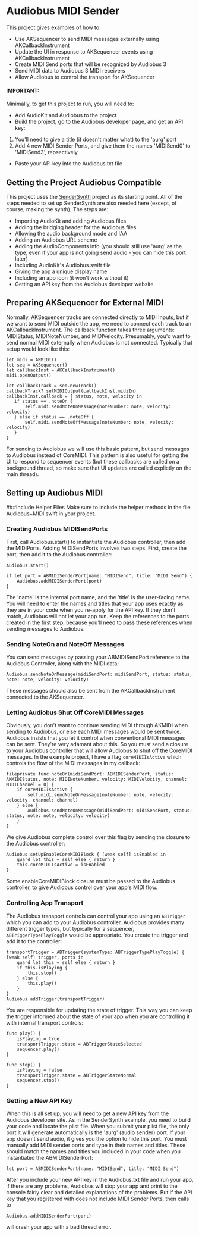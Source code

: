 # Audiobus MIDI Sender
This project gives examples of how to:

* Use AKSequencer to send MIDI messages externally using AKCallbackInstrument
* Update the UI in response to AKSequencer events using AKCallbackInstrument
* Create MIDI Send ports that will be recognized by Audiobus 3
* Send MIDI data to Audiobus 3 MIDI receivers
* Allow Audiobus to control the transport for AKSequencer

#### IMPORTANT:
Minimally, to get this project to run, you will need to:

* Add AudioKit and Audiobus to the project
* Build the project, go to the Audiobus developer page, and get an API key:

1. You'll need to give a title (it doesn't matter what) to the 'aurg' port
1. Add 4 new MIDI Sender Ports, and give them the names 'MIDISend0' to 'MIDISend3', repsectively

* Paste your API key into the Audiobus.txt file



## Getting the Project Audiobus Compatible
This project uses the [SenderSynth](https://github.com/AudioKit/AudioKit/tree/master/Examples/iOS/SenderSynth) project as its starting point.  All of the steps needed to set up SenderSynth are also needed here (except, of course, making the synth).  The steps are:

* Importing AudioKit and adding Audiobus files
* Adding the bridging header for the Audiobus files
* Allowing the audio background mode and IAA
* Adding an Audiobus URL scheme
* Adding the AudioComponents info (you should still use 'aurg' as the type, even if your app is not going send audio - you can hide this port later)
* Including AudioKit's Audiobus.swift file
* Giving the app a unique display name
* Including an app icon (it won't work without it)
* Getting an API key from the Audiobus developer website


## Preparing AKSequencer for External MIDI
Normally, AKSequencer tracks are connected directly to MIDI Inputs, but if we want to send MIDI outside the app, we need to connect each track to an AKCallbackInstrument.  The callback function takes three arguments: MIDIStatus, MIDINoteNumber, and MIDIVelocity. Presumably, you'd want to send normal MIDI externally when Audiobus is not connected. Typically that setup would look like this:

```
let midi = AKMIDI()
let seq = AKSequencer()
let callbackInst = AKCallbackInstrument()
midi.openOutput()
        
let callbackTrack = seq.newTrack()
callbackTrack?.setMIDIOutput(callbackInst.midiIn)
callbackInst.callback = { status, note, velocity in
   if status == .noteOn {
       self.midi.sendNoteOnMessage(noteNumber: note, velocity: velocity)
   } else if status == .noteOff {
       self.midi.sendNoteOffMessage(noteNumber: note, velocity: velocity)
   }
}
```
For sending to Audiobus we will use this basic pattern, but send messages to Audiobus instead of CoreMIDI.
This pattern is also useful for getting the UI to respond to sequencer events (but these callbacks are called on a background thread, so make sure that UI updates are called explictly on the main thread).

## Setting up Audiobus MIDI
###Include Helper Files
Make sure to include the helper methods in the file Audiobus+MIDI.swift in your project.

### Creating Audiobus MIDISendPorts
First, call Audiobus.start() to instantiate the Audiobus controller, then add the MIDIPorts.  Adding MIDISendPorts involves two steps. First, create the port, then add it to the Audiobus controller:

```
Audiobus.start()

if let port = ABMIDISenderPort(name: "MIDISend", title: "MIDI Send") {
    Audiobus.addMIDISenderPort(port)
}
```
The 'name' is the internal port name, and the 'title' is the user-facing name.  You will need to enter the names and titles that your app uses exactly as they are in your code when you re-apply for the API key.  If they don't match, Audiobus will not let your app run.
Keep the references to the ports created in the first step, because you'll need to pass these references when sending messages to Audiobus.

### Sending NoteOn and NoteOff Messages
You can send messages by passing your ABMIDISendPort reference to the Audiobus Controller, along with the MIDI data:

```
Audiobus.sendNoteOnMessage(midiSendPort: midiSendPort, status: status, note: note, velocity: velocity)
```

These messages should also be sent from the AKCallbackInstrument connected to the AKSequencer.

### Letting Audiobus Shut Off CoreMIDI Messages
Obviously, you don't want to continue sending MIDI through AKMIDI when sending to Audiobus, or else each MIDI messages would be sent twice.  Audiobus insists that you let it control when conventional MIDI messages can be sent.  They're very adamant about this. So you must send a closure to your Audiobus controller that will allow Audiobus to shut off the CoreMIDI messages.  In the example project, I have a flag ```coreMIDIIsActive``` which controls the flow of the MIDI messages in my callback:

```
fileprivate func noteOn(midiSendPort: ABMIDISenderPort, status: AKMIDIStatus, note: MIDINoteNumber, velocity: MIDIVelocity, channel: MIDIChannel = 0) {
    if coreMIDIIsActive {
        self.midi.sendNoteOnMessage(noteNumber: note, velocity: velocity, channel: channel)
    } else {
        Audiobus.sendNoteOnMessage(midiSendPort: midiSendPort, status: status, note: note, velocity: velocity)
    }
}
```

We give Audiobus complete control over this flag by sending the closure to the Audiobus controller:

```
Audiobus.setUpEnableCoreMIDIBlock { [weak self] isEnabled in
    guard let this = self else { return }  
    this.coreMIDIIsActive = isEnabled
}
```  
Some enableCoreMIDIBlock closure must be passed to the Audiobus controller, to give Audiobus control over your app's MIDI flow.

### Controlling App Transport
The Audiobus transport controls can control your app using an ```ABTrigger``` which you can add to your Audiobus controller.  Audiobus provides many different trigger types, but typically for a sequencer, ```ABTriggerTypePlayToggle``` would be appropriate.  You create the trigger and add it to the controller:

```
transportTrigger = ABTrigger(systemType: ABTriggerTypePlayToggle) { [weak self] trigger, ports in
    guard let this = self else { return }
    if this.isPlaying {
        this.stop()
    } else {
        this.play()
    }
}
Audiobus.addTrigger(transportTrigger)
```

You are responsible for updating the state of trigger.  This way you can keep the trigger informed about the state of your app when you are controlling it with internal transport controls:

```
func play() {
    isPlaying = true
    transportTrigger.state = ABTriggerStateSelected
    sequencer.play()
}
    
func stop() {
    isPlaying = false
    transportTrigger.state = ABTriggerStateNormal     
    sequencer.stop()
}
```


        
### Getting a New API Key
When this is all set up, you will need to get a new API key from the Audiobus developer site.  As in the SenderSynth example, you need to build your code and locate the plist file.  When you submit your plist file, the only port it will generate automatically is the 'aurg' (audio sender) port.  If your app doesn't send audio, it gives you the option to hide this port.
You must manually add MIDI sender ports and type in their names and titles.  These should match the names and titles you included in your code when you instantiated the ABMIDISenderPort:

```
let port = ABMIDISenderPort(name: "MIDISend", title: "MIDI Send") 
```
After you include your new API key in the Audiobus.txt file and run your app, if there are any problems, Audiobus will stop your app and print to the console fairly clear and detailed explanations of the problems.  But if the API key that you registered with does not include MIDI Sender Ports, then calls to 
```
Audiobus.addMIDISenderPort(port)
```
will crash your app with a bad thread error.




